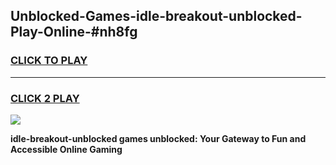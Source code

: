 
## Unblocked-Games-idle-breakout-unblocked-Play-Online-#nh8fg
<h3>
<a href="https://premium.freeplayer.one?title=idle-breakout-unblocked&ref=27F">CLICK TO PLAY</a></h3>
<hr>

<h3>
<a href="https://premium.freeplayer.one?title=idle-breakout-unblocked&ref=27F">CLICK 2 PLAY</a>
  
</h3>

<a href="https://premium.freeplayer.one?title=idle-breakout-unblocked&ref=27F"><img src="https://clearcache.store/games.png"></a>


**idle-breakout-unblocked games unblocked: Your Gateway to Fun and Accessible Online Gaming**

